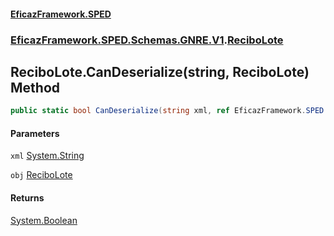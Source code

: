 #### [EficazFramework.SPED](EficazFrameworkSPED.md 'EficazFramework SPED')
### [EficazFramework.SPED.Schemas.GNRE.V1](EficazFramework.SPED.Schemas.GNRE.V1.md 'EficazFramework.SPED.Schemas.GNRE.V1').[ReciboLote](EficazFramework.SPED.Schemas.GNRE.V1/ReciboLote.md 'EficazFramework.SPED.Schemas.GNRE.V1.ReciboLote')

## ReciboLote.CanDeserialize(string, ReciboLote) Method

```csharp
public static bool CanDeserialize(string xml, ref EficazFramework.SPED.Schemas.GNRE.V1.ReciboLote obj);
```
#### Parameters

<a name='EficazFramework.SPED.Schemas.GNRE.V1.ReciboLote.CanDeserialize(string,EficazFramework.SPED.Schemas.GNRE.V1.ReciboLote).xml'></a>

`xml` [System.String](https://docs.microsoft.com/en-us/dotnet/api/System.String 'System.String')

<a name='EficazFramework.SPED.Schemas.GNRE.V1.ReciboLote.CanDeserialize(string,EficazFramework.SPED.Schemas.GNRE.V1.ReciboLote).obj'></a>

`obj` [ReciboLote](EficazFramework.SPED.Schemas.GNRE.V1/ReciboLote.md 'EficazFramework.SPED.Schemas.GNRE.V1.ReciboLote')

#### Returns
[System.Boolean](https://docs.microsoft.com/en-us/dotnet/api/System.Boolean 'System.Boolean')